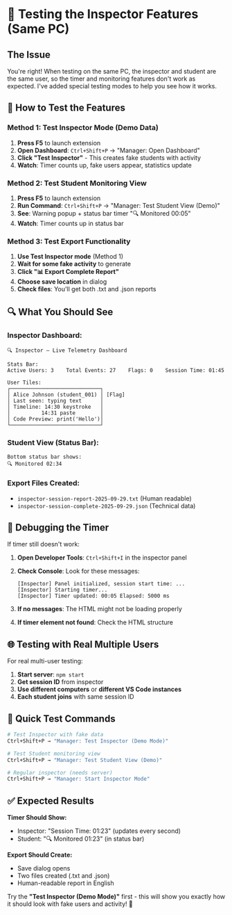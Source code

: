 # 🧪 Testing the Inspector Features (Same PC)

## The Issue
You're right! When testing on the same PC, the inspector and student are the same user, so the timer and monitoring features don't work as expected. I've added special testing modes to help you see how it works.

## 🎯 How to Test the Features

### **Method 1: Test Inspector Mode (Demo Data)**
1. **Press F5** to launch extension
2. **Open Dashboard**: `Ctrl+Shift+P` → "Manager: Open Dashboard"
3. **Click "Test Inspector"** - This creates fake students with activity
4. **Watch**: Timer counts up, fake users appear, statistics update

### **Method 2: Test Student Monitoring View**
1. **Press F5** to launch extension  
2. **Run Command**: `Ctrl+Shift+P` → "Manager: Test Student View (Demo)"
3. **See**: Warning popup + status bar timer "🔍 Monitored 00:05"
4. **Watch**: Timer counts up in status bar

### **Method 3: Test Export Functionality**
1. **Use Test Inspector mode** (Method 1)
2. **Wait for some fake activity** to generate
3. **Click "📊 Export Complete Report"**
4. **Choose save location** in dialog
5. **Check files**: You'll get both .txt and .json reports

## 🔍 What You Should See

### **Inspector Dashboard:**
```
🔍 Inspector — Live Telemetry Dashboard

Stats Bar:
Active Users: 3    Total Events: 27    Flags: 0    Session Time: 01:45

User Tiles:
┌─────────────────────────────┐
│ Alice Johnson (student_001) │ [Flag]
│ Last seen: typing text      │
│ Timeline: 14:30 keystroke   │
│          14:31 paste        │
│ Code Preview: print('Hello')│
└─────────────────────────────┘
```

### **Student View (Status Bar):**
```
Bottom status bar shows:
🔍 Monitored 02:34
```

### **Export Files Created:**
- `inspector-session-report-2025-09-29.txt` (Human readable)
- `inspector-session-complete-2025-09-29.json` (Technical data)

## 🐛 Debugging the Timer

If timer still doesn't work:

1. **Open Developer Tools**: `Ctrl+Shift+I` in the inspector panel
2. **Check Console**: Look for these messages:
   ```
   [Inspector] Panel initialized, session start time: ...
   [Inspector] Starting timer...
   [Inspector] Timer updated: 00:05 Elapsed: 5000 ms
   ```

3. **If no messages**: The HTML might not be loading properly
4. **If timer element not found**: Check the HTML structure

## 🌐 Testing with Real Multiple Users

For real multi-user testing:
1. **Start server**: `npm start`
2. **Get session ID** from inspector
3. **Use different computers** or **different VS Code instances**
4. **Each student joins** with same session ID

## 🚀 Quick Test Commands

```bash
# Test Inspector with fake data
Ctrl+Shift+P → "Manager: Test Inspector (Demo Mode)"

# Test Student monitoring view  
Ctrl+Shift+P → "Manager: Test Student View (Demo)"

# Regular inspector (needs server)
Ctrl+Shift+P → "Manager: Start Inspector Mode"
```

## ✅ Expected Results

**Timer Should Show:** 
- Inspector: "Session Time: 01:23" (updates every second)
- Student: "🔍 Monitored 01:23" (in status bar)

**Export Should Create:**
- Save dialog opens
- Two files created (.txt and .json)
- Human-readable report in English

Try the **"Test Inspector (Demo Mode)"** first - this will show you exactly how it should look with fake users and activity! 🎉